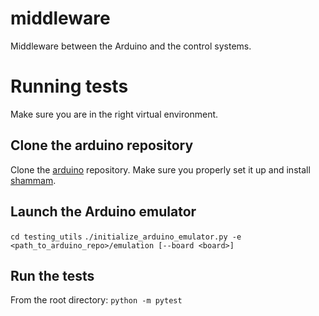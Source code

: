 # middleware
Middleware between the Arduino and the control systems.

# Running tests
Make sure you are in the right virtual environment.

## Clone the arduino repository
Clone the [arduino](https://github.com/Verbozeteam/arduino) repository. Make sure you properly set it up and install [shammam](https://github.com/Verbozeteam/shammam).

## Launch the Arduino emulator
`cd testing_utils`
`./initialize_arduino_emulator.py -e <path_to_arduino_repo>/emulation [--board <board>]`

## Run the tests
From the root directory: `python -m pytest`

